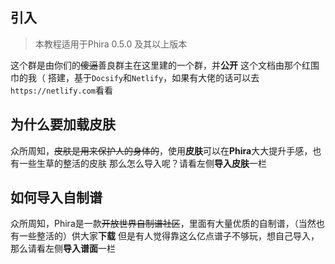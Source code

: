 ## 引入
> 本教程适用于Phira 0.5.0 及其以上版本


这个群是由你们的~~傻逼~~善良群主在这里建的一个群，并**公开**
这个文档由那个红围巾的我（ 搭建，基于`Docsify`和`Netlify`，如果有大佬的话可以去`https://netlify.com`看看

## 为什么要加载皮肤
众所周知，~~皮肤是用来保护人的身体的~~，使用**皮肤**可以在**Phira**大大提升手感，也有一些生草的整活的皮肤
那么怎么导入呢？请看左侧**导入皮肤**一栏

## 如何导入自制谱
众所周知，Phira是一款~~开放世界自制谱社区~~，里面有大量优质的自制谱，（当然也有一些整活的）供大家**下载**
但是有人觉得靠这么亿点谱子不够玩，想自己导入，那么请看左侧**导入谱面**一栏
